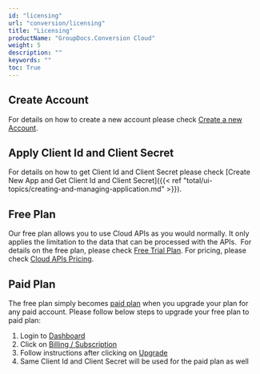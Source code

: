 ```yaml
---
id: "licensing"
url: "conversion/licensing"
title: "Licensing"
productName: "GroupDocs.Conversion Cloud"
weight: 5
description: ""
keywords: ""
toc: True
---
```


## Create Account

For details on how to create a new account please check [Create a new Account](https://id.containerize.com/signup).

## Apply Client Id and Client Secret

For details on how to get Client Id and Client Secret please check [Create New App and Get Client Id and Client Secret]({{< ref "total/ui-topics/creating-and-managing-application.md" >}}).

## Free Plan

Our free plan allows you to use Cloud APIs as you would normally. It only applies the limitation to the data that can be processed with the APIs.  For details on the free plan, please check [Free Trial Plan](https://purchase.groupdocs.cloud/trial). For pricing, please check [Cloud APIs Pricing](https://purchase.groupdocs.cloud/pricing).

## Paid Plan

The free plan simply becomes [paid plan](https://purchase.groupdocs.cloud/pricing) when you upgrade your plan for any paid account. Please follow below steps to upgrade your free plan to paid plan:

1. Login to [Dashboard](https://dashboard.groupdocs.cloud)
2. Click on [Billing / Subscription](https://dashboard.aspose.cloud/billing/subscription)
3. Follow instructions after clicking on [Upgrade](https://dashboard.aspose.cloud/billing/subscription)
4. Same Client Id and Client Secret will be used for the paid plan as well
